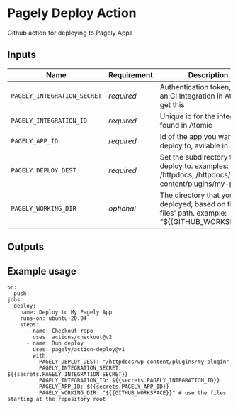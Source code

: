 # Pagely Deploy Action
Github action for deploying to Pagely Apps

## Inputs

| Name            | Requirement | Description |
| --------------- | ----------- | ----------  |
| `PAGELY_INTEGRATION_SECRET` | _required_ | Authentication token, Create an CI Integration in Atomic to get this
| `PAGELY_INTEGRATION_ID`     | _required_ | Unique id for the integration found in Atomic
| `PAGELY_APP_ID`             | _required_ | Id of the app you want to deploy to, avilable in Atomic
| `PAGELY_DEPLOY_DEST`        | _required_ | Set the subdirectory to deploy to. examples: /httpdocs, /httpdocs/wp-content/plugins/my-plugin |
| `PAGELY_WORKING_DIR`        | _optional_ | The directory that you want deployed, based on the build files' path. example: "${{GITHUB_WORKSPACE}}"  |

## Outputs

## Example usage

```
on:
  push:
jobs:
  deploy:
    name: Deploy to My Pagely App
    runs-on: ubuntu-20.04
    steps:
      - name: Checkout repo
        uses: actions/checkout@v2
      - name: Run deploy
        uses: pagely/action-deploy@v1
        with:
          PAGELY_DEPLOY_DEST: "/httpdocs/wp-content/plugins/my-plugin"
          PAGELY_INTEGRATION_SECRET: ${{secrets.PAGELY_INTEGRATION_SECRET}}
          PAGELY_INTEGRATION_ID: ${{secrets.PAGELY_INTEGRATION_ID}}
          PAGELY_APP_ID: ${{secrets.PAGELY_APP_ID}}
          PAGELY_WORKING_DIR: "${{GITHUB_WORKSPACE}}" # use the files starting at the repository root

```

